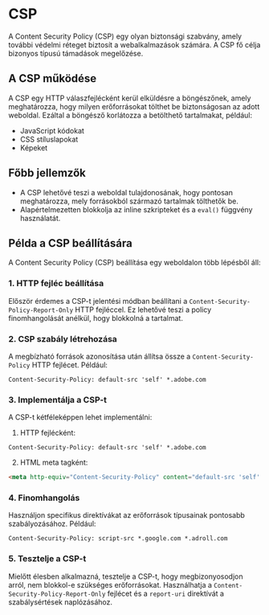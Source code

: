 # CSP

A Content Security Policy (CSP) egy olyan biztonsági szabvány, amely további védelmi réteget biztosít a webalkalmazások számára. A CSP fő célja bizonyos típusú támadások megelőzése.

## A CSP működése

A CSP egy HTTP válaszfejlécként kerül elküldésre a böngészőnek, amely meghatározza, hogy milyen erőforrásokat tölthet be biztonságosan az adott weboldal. Ezáltal a böngésző korlátozza a betölthető tartalmakat, például:

- JavaScript kódokat
- CSS stíluslapokat
- Képeket

## Főbb jellemzők

- A CSP lehetővé teszi a weboldal tulajdonosának, hogy pontosan meghatározza, mely forrásokból származó tartalmak tölthetők be.
- Alapértelmezetten blokkolja az inline szkripteket és a `eval()` függvény használatát.

## Példa a CSP beállítására

A Content Security Policy (CSP) beállítása egy weboldalon több lépésből áll:

### 1. HTTP fejléc beállítása

Először érdemes a CSP-t jelentési módban beállítani a `Content-Security-Policy-Report-Only` HTTP fejléccel. Ez lehetővé teszi a policy finomhangolását anélkül, hogy blokkolná a tartalmat.

### 2. CSP szabály létrehozása

A megbízható források azonosítása után állítsa össze a `Content-Security-Policy` HTTP fejlécet. Például:

```
Content-Security-Policy: default-src 'self' *.adobe.com
```

### 3. Implementálja a CSP-t

A CSP-t kétféleképpen lehet implementálni:

1. HTTP fejlécként:
```
Content-Security-Policy: default-src 'self' *.adobe.com
```

2. HTML meta tagként:
```html
<meta http-equiv="Content-Security-Policy" content="default-src 'self' 'unsafe-inline' 'unsafe-eval' *.cloudfront.net">
```

### 4. Finomhangolás

Használjon specifikus direktívákat az erőforrások típusainak pontosabb szabályozásához. Például:

```
Content-Security-Policy: script-src *.google.com *.adroll.com
```

### 5. Tesztelje a CSP-t

Mielőtt élesben alkalmazná, tesztelje a CSP-t, hogy megbizonyosodjon arról, nem blokkol-e szükséges erőforrásokat. Használhatja a `Content-Security-Policy-Report-Only` fejlécet és a `report-uri` direktívát a szabálysértések naplózásához.